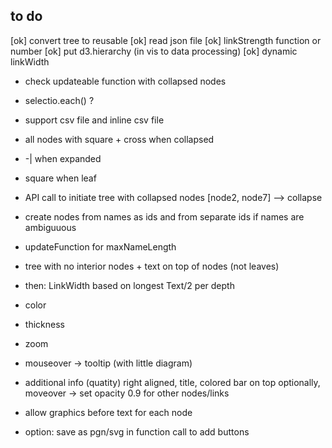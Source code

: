 ## to do
[ok] convert tree to reusable
[ok] read json file
[ok] linkStrength function or number
[ok] put d3.hierarchy (in vis to data processing)
[ok] dynamic linkWidth
* check updateable function with collapsed nodes
* selectio.each() ?
* support csv file and inline csv file
* all nodes with square + cross when collapsed
* -| when expanded
* square when leaf
* API call to initiate tree with collapsed nodes [node2, node7] --> collapse
* create nodes from names as ids and from separate ids if names are ambiguuous
* updateFunction for maxNameLength
* tree with no interior nodes + text on top of nodes (not leaves)
* then: LinkWidth based on longest Text/2 per depth

* color
* thickness
* zoom
* mouseover -> tooltip (with little diagram)
* additional info (quatity) right aligned, title, colored bar on top optionally, moveover -> set opacity 0.9 for other nodes/links
* allow graphics before text for each node
* option: save as pgn/svg in function call to add buttons